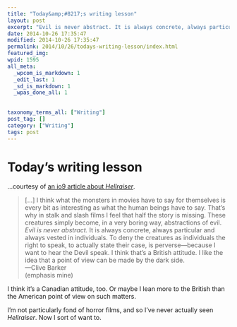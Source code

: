 ```yaml
---
title: "Today&amp;#8217;s writing lesson"
layout: post
excerpt: "Evil is never abstract. It is always concrete, always particular and always vested in individuals."
date: 2014-10-26 17:35:47
modified: 2014-10-26 17:35:47
permalink: 2014/10/26/todays-writing-lesson/index.html
featured_img: 
wpid: 1595
all_meta: 
  _wpcom_is_markdown: 1
  _edit_last: 1
  _sd_is_markdown: 1
  _wpas_done_all: 1
  
  
taxonomy_terms_all: ["Writing"]
post_tag: []
category: ["Writing"]
tags: post
---
```


# Today&#8217;s writing lesson

…courtesy of [an io9 article about *Hellraiser*](http://io9.com/all-the-weirdest-secrets-you-never-knew-about-clive-bar-1650487166).

> \[…\] I think what the monsters in movies have to say for themselves is every bit as interesting as what the human beings have to say. That’s why in stalk and slash films I feel that half the story is missing. These creatures simply become, in a very boring way, abstractions of evil. *Evil is never abstract.* It is always concrete, always particular and always vested in individuals. To deny the creatures as individuals the right to speak, to actually state their case, is perverse—because I want to hear the Devil speak. I think that’s a British attitude. I like the idea that a point of view can be made by the dark side.  
>  —Clive Barker  
>  (emphasis mine)

I think it’s a Canadian attitude, too. Or maybe I lean more to the British than the American point of view on such matters.

I’m not particularly fond of horror films, and so I’ve never actually seen *Hellraiser*. Now I sort of want to.